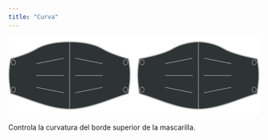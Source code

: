 ```yaml
---
title: "Curva"
---
```


![Opción de curvatura](./curve.svg)

Controla la curvatura del borde superior de la mascarilla.




